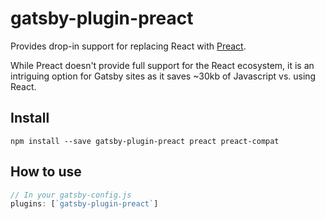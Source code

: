 # gatsby-plugin-preact

Provides drop-in support for replacing React with [Preact](https://preactjs.com/).

While Preact doesn't provide full support for the React ecosystem, it is an
intriguing option for Gatsby sites as it saves ~30kb of Javascript vs. using
React.

## Install

`npm install --save gatsby-plugin-preact preact preact-compat`

## How to use

```javascript
// In your gatsby-config.js
plugins: [`gatsby-plugin-preact`]
```
